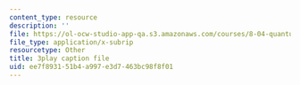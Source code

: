 ```yaml
---
content_type: resource
description: ''
file: https://ol-ocw-studio-app-qa.s3.amazonaws.com/courses/8-04-quantum-physics-i-spring-2016/ee7f893151b4a997e3d7463bc98f8f01_R-5hjmV-bdY.srt
file_type: application/x-subrip
resourcetype: Other
title: 3play caption file
uid: ee7f8931-51b4-a997-e3d7-463bc98f8f01
---
```

